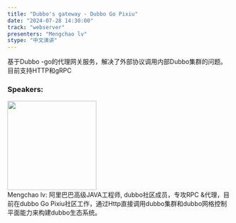 ```yaml
---
title: "Dubbo's gateway - Dubbo Go Pixiu"
date: "2024-07-28 14:30:00" 
track: "webserver"
presenters: "Mengchao lv"
stype: "中文演讲"
---
```

基于Dubbo -go的代理网关服务，解决了外部协议调用内部Dubbo集群的问题。目前支持HTTP和gRPC

### Speakers: 
 <img src="https://sessionize.com/image/febd-400o400o1-P4PQNDHg4himXEpcsB4CXs.png" width="200" /><br>Mengchao lv: 阿里巴巴高级JAVA工程师, dubbo社区成员，专攻RPC &代理，目前在dubbo Go Pixiu社区工作，通过Http直接调用dubbo集群和dubbo网格控制平面能力来构建dubbo生态系统。
 <br><br>